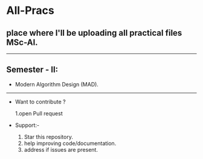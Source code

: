 # All-Pracs
## place where I'll be uploading all practical files MSc-AI.

---
## Semester - II: 
* Modern Algorithm Design (MAD).

---
- Want to contribute ?

    1.open Pull request

- Support:- 

    1. Star this repository.
    2. help improving code/documentation.
    3. address if issues are present.
